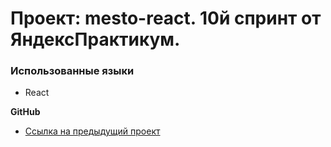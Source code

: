 # Проект: mesto-react. 10й спринт от ЯндексПрактикум.

### Использованные языки

* React

**GitHub**

* [Ссылка на предыдущий проект](https://olegmarkof.github.io/mesto/)
